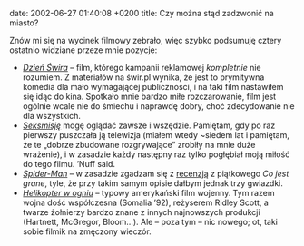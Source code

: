date: 2002-06-27 01:40:08 +0200
title: Czy można stąd zadzwonić na miasto?

Znów mi się na wycinek filmowy zebrało, więc szybko podsumuję cztery ostatnio widziane przeze mnie pozycje:

* <cite>[Dzień Świra](http://www.filmweb.pl/Dzien.Swira '…na filmweb.pl')</cite> – film, którego kampanii reklamowej _kompletnie_ nie rozumiem. Z materiałów na świr.pl wynika, że jest to prymitywna komedia dla mało wymagającej publiczności, i na taki film nastawiłem się idąc do kina. Spotkało mnie bardzo miłe rozczarowanie, film jest ogólnie wcale nie do śmiechu i naprawdę dobry, choć zdecydowanie nie dla wszystkich.
* <cite>[Seksmisję](http://www.filmweb.pl/Seksmisja '…na filmweb.pl')</cite> mogę oglądać zawsze i wszędzie. Pamiętam, gdy po raz pierwszy puszczała ją telewizja (miałem wtedy ~siedem lat i pamiętam, że te „dobrze zbudowane rozgrywające” zrobiły na mnie duże wrażenie), i w zasadzie każdy następny raz tylko pogłębiał moją miłość do tego filmu. ’Nuff said.
* <cite>[Spider-Man](http://imdb.com/Title?0145487 'With great power comes great responsibility')</cite> – w zasadzie zgadzam się z [recenzją](http://film.gazeta.pl/film/1,22531,886111.html 'na gazeta.pl') z piątkowego <cite>Co jest grane</cite>, tyle, że przy takim samym opisie dałbym jednak trzy gwiazdki.
* <cite>[Helikopter w ogniu](http://imdb.com/Title?0265086 'Leave no man behind')</cite> – typowy amerykański film wojenny. Tym razem wojna dość współczesna (Somalia ’92), reżyserem Ridley Scott, a twarze żołnierzy bardzo znane z innych najnowszych produkcji (Hartnett, McGregor, Bloom…). Ale – poza tym – nic nowego; ot, taki sobie filmik na zmęczony wieczór.
